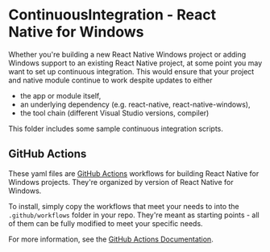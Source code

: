 # ContinuousIntegration - React Native for Windows

Whether you're building a new React Native Windows project or adding Windows support to an existing React Native project, at some point you may want to set up continuous integration. This would ensure that your project and native module continue to work despite updates to either
- the app or module itself,
- an underlying dependency (e.g. react-native, react-native-windows), 
- the tool chain (different Visual Studio versions, compiler)

This folder includes some sample continuous integration scripts.

## GitHub Actions ##

These yaml files are [GitHub Actions](https://github.com/features/actions) workflows for building React Native for Windows projects. They're organized by version of React Native for Windows.

To install, simply copy the workflows that meet your needs to into the `.github/workflows` folder in your repo. They're meant as starting points - all of them can be fully modified to meet your specific needs.

For more information, see the [GitHub Actions Documentation](https://docs.github.com/en/actions).
